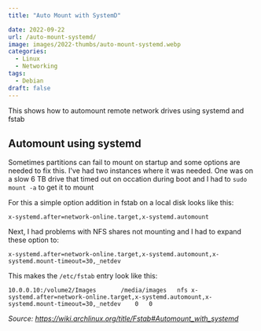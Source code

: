 ```yaml
---
title: "Auto Mount with SystemD"

date: 2022-09-22
url: /auto-mount-systemd/
image: images/2022-thumbs/auto-mount-systemd.webp
categories:
  - Linux
  - Networking
tags:
  - Debian
draft: false
---
```

This shows how to automount remote network drives using systemd and fstab
<!--more-->

## Automount using systemd

Sometimes partitions can fail to mount on startup and some options are needed to fix this. I've had two instances where it was needed. One was on a slow 6 TB drive that timed out on occation during boot and I had to `sudo mount -a` to get it to mount

For this a simple option addition in fstab on a local disk looks like this:

```
x-systemd.after=network-online.target,x-systemd.automount
```

Next, I had problems with NFS shares not mounting and I had to expand these option to:

```
x-systemd.after=network-online.target,x-systemd.automount,x-systemd.mount-timeout=30,_netdev
```

This makes the `/etc/fstab` entry look like this:

```
10.0.0.10:/volume2/Images		/media/images	nfs	x-systemd.after=network-online.target,x-systemd.automount,x-systemd.mount-timeout=30,_netdev	0	0
```

_Source: <https://wiki.archlinux.org/title/Fstab#Automount_with_systemd>_
